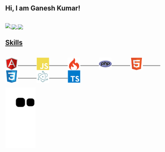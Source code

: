 ## Hi, I am Ganesh Kumar! 
</br>

 <div>
  <a href="https://github.com/ganeshhyc">
    <picture>
     <source
       srcset="[https://github-readme-stats.vercel.app/api?username=ganeshhyc&show_icons=true&theme=dark](https://github-readme-stats.vercel.app/api/top-langs/?username=ganeshhyc&layout=compact&langs_count=16&theme=dracula)"
       media="(prefers-color-scheme: dark)"
     />
     <source
       srcset="[https://github-readme-stats.vercel.app/api?username=ganeshhyc&show_icons=true](https://github-readme-stats.vercel.app/api/top-langs/?username=ganeshhyc&layout=compact&langs_count=16&theme=dracula)"
       media="(prefers-color-scheme: light), (prefers-color-scheme: no-preference)"
     />
     <img src="[https://github-readme-stats.vercel.app/api?username=ganeshhyc&show_icons=true](https://github-readme-stats.vercel.app/api/top-langs/?username=ganeshhyc&layout=compact&langs_count=16&theme=dracula)" />
    </picture>
   <img align="center" height="170" src="https://github-readme-stats.vercel.app/api/top-langs/?username=ganeshhyc&layout=compact&langs_count=16&theme=dracula"/>
  <img align="center" src="https://github-readme-stats.vercel.app/api?username=ganeshhyc&show_icons=true&theme=dracula&include_all_commits=true&count_private=true&hide=issues"/>
</div>
 
 ## Skills
<div style="display: inline_block"><br>
  <img height="40" align="center" alt="HYC-Angular" height="30" width="40" src="https://raw.githubusercontent.com/devicons/devicon/master/icons/angularjs/angularjs-original.svg">
 &nbsp;&nbsp;&nbsp;&nbsp;&nbsp;&nbsp;&nbsp;&nbsp;&nbsp;&nbsp;&nbsp;&nbsp;&nbsp;
  <img height="40" align="center" alt="HYC-Js" height="30" width="40" src="https://raw.githubusercontent.com/devicons/devicon/master/icons/javascript/javascript-plain.svg">
 &nbsp;&nbsp;&nbsp;&nbsp;&nbsp;&nbsp;&nbsp;&nbsp;&nbsp;&nbsp;&nbsp;&nbsp;&nbsp;
  <img height="40" align="center" alt="HYC-Codeigniter" height="30" width="40" src="https://raw.githubusercontent.com/devicons/devicon/master/icons/codeigniter/codeigniter-plain.svg">
 &nbsp;&nbsp;&nbsp;&nbsp;&nbsp;&nbsp;&nbsp;&nbsp;&nbsp;&nbsp;&nbsp;&nbsp;&nbsp;
  <img height="40" align="center" alt="HYC-PHP" height="30" width="40" src="https://raw.githubusercontent.com/devicons/devicon/master/icons/php/php-original.svg">
 &nbsp;&nbsp;&nbsp;&nbsp;&nbsp;&nbsp;&nbsp;&nbsp;&nbsp;&nbsp;&nbsp;&nbsp;&nbsp;
  <img height="40" align="center" alt="HYC-HTML" height="30" width="40" src="https://raw.githubusercontent.com/devicons/devicon/master/icons/html5/html5-original.svg">
 &nbsp;&nbsp;&nbsp;&nbsp;&nbsp;&nbsp;&nbsp;&nbsp;&nbsp;&nbsp;&nbsp;&nbsp;&nbsp;
  <img height="40" align="center" alt="HYC-CSS" height="30" width="40" src="https://raw.githubusercontent.com/devicons/devicon/master/icons/css3/css3-original.svg">
 &nbsp;&nbsp;&nbsp;&nbsp;&nbsp;&nbsp;&nbsp;&nbsp;&nbsp;&nbsp;&nbsp;&nbsp;&nbsp;
  <img height="40" align="center" alt="HYC-ELECTRON" height="30" width="40" src="https://raw.githubusercontent.com/devicons/devicon/master/icons/electron/electron-original.svg">
 &nbsp;&nbsp;&nbsp;&nbsp;&nbsp;&nbsp;&nbsp;&nbsp;&nbsp;&nbsp;&nbsp;&nbsp;&nbsp;
  <img height="40" align="center" alt="HYC-TYPESCRIPT" height="30" width="40" src="https://raw.githubusercontent.com/devicons/devicon/master/icons/typescript/typescript-original.svg">
<!--  &nbsp;&nbsp;&nbsp;&nbsp;&nbsp;&nbsp;&nbsp;&nbsp;&nbsp;&nbsp;&nbsp;&nbsp;&nbsp;
  <img height="40" align="center" alt="HYC-MYSQL" height="30" width="40" src="https://raw.githubusercontent.com/devicons/devicon/master/icons/mysql/mysql-original.svg">
</div> -->
  
</br>

 
  ![Snake animation](https://github.com/ganeshhyc/ganeshhyc/blob/output/github-contribution-grid-snake.svg)
 
</div>
